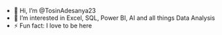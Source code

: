 - 👋 Hi, I’m @TosinAdesanya23
- 👀 I’m interested in Excel, SQL, Power BI, AI and all things Data Analysis
- ⚡ Fun fact: I love to be here
